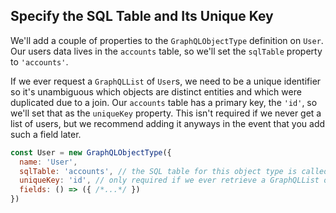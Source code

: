 ## Specify the SQL Table and Its Unique Key

We'll add a couple of properties to the `GraphQLObjectType` definition on `User`. Our users data lives in the `accounts` table, so we'll set the `sqlTable` property to `'accounts'`.

If we ever request a `GraphQLList` of `User`s, we need to be a unique identifier so it's unambiguous which objects are distinct entities  and which were duplicated due to a join. Our `accounts` table has a primary key, the `'id'`, so we'll set that as the `uniqueKey` property. This isn't required if we never get a list of users, but we recommend adding it anyways in the event that you add such a field later.

```javascript
const User = new GraphQLObjectType({
  name: 'User',
  sqlTable: 'accounts', // the SQL table for this object type is called "accounts"
  uniqueKey: 'id', // only required if we ever retrieve a GraphQLList of User types. Used for de-duplication
  fields: () => ({ /*...*/ })
})
```
